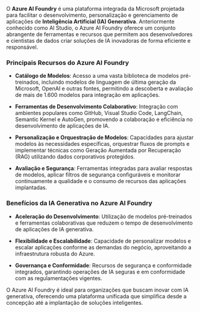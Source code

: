 O **Azure AI Foundry** é uma plataforma integrada da Microsoft projetada para facilitar o desenvolvimento, personalização e gerenciamento de aplicações de **Inteligência Artificial (IA) Generativa**. Anteriormente conhecido como AI Studio, o Azure AI Foundry oferece um conjunto abrangente de ferramentas e recursos que permitem aos desenvolvedores e cientistas de dados criar soluções de IA inovadoras de forma eficiente e responsável. 

### Principais Recursos do Azure AI Foundry

- **Catálogo de Modelos**: Acesso a uma vasta biblioteca de modelos pré-treinados, incluindo modelos de linguagem de última geração da Microsoft, OpenAI e outras fontes, permitindo a descoberta e avaliação de mais de 1.600 modelos para integração em aplicações. 

- **Ferramentas de Desenvolvimento Colaborativo**: Integração com ambientes populares como GitHub, Visual Studio Code, LangChain, Semantic Kernel e AutoGen, promovendo a colaboração e eficiência no desenvolvimento de aplicações de IA. 

- **Personalização e Orquestração de Modelos**: Capacidades para ajustar modelos às necessidades específicas, orquestrar fluxos de prompts e implementar técnicas como Geração Aumentada por Recuperação (RAG) utilizando dados corporativos protegidos. 

- **Avaliação e Segurança**: Ferramentas integradas para avaliar respostas de modelos, aplicar filtros de segurança configuráveis e monitorar continuamente a qualidade e o consumo de recursos das aplicações implantadas. 

### Benefícios da IA Generativa no Azure AI Foundry

- **Aceleração do Desenvolvimento**: Utilização de modelos pré-treinados e ferramentas colaborativas que reduzem o tempo de desenvolvimento de aplicações de IA generativa.

- **Flexibilidade e Escalabilidade**: Capacidade de personalizar modelos e escalar aplicações conforme as demandas do negócio, aproveitando a infraestrutura robusta do Azure.

- **Governança e Conformidade**: Recursos de segurança e conformidade integrados, garantindo operações de IA seguras e em conformidade com as regulamentações vigentes. 

O Azure AI Foundry é ideal para organizações que buscam inovar com IA generativa, oferecendo uma plataforma unificada que simplifica desde a concepção até a implantação de soluções inteligentes.